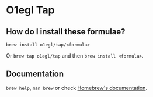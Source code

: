 # O1egl Tap

## How do I install these formulae?
`brew install o1egl/tap/<formula>`

Or `brew tap o1egl/tap` and then `brew install <formula>`.

## Documentation
`brew help`, `man brew` or check [Homebrew's documentation](https://docs.brew.sh).
